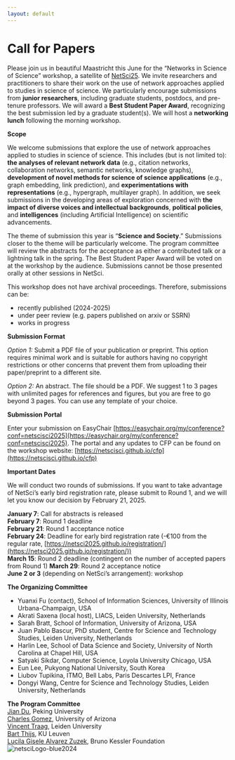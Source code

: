 ```yaml
---
layout: default
---
```


# Call for Papers

Please join us in beautiful Maastricht this June for the “Networks in Science of Science” workshop, a satellite of [NetSci25](https://netsci2025.github.io/). We invite researchers and practitioners to share their work on the use of network approaches applied to studies in science of science. We particularly encourage submissions from **junior researchers**, including graduate students, postdocs, and pre-tenure professors. We will award a **Best Student Paper Award**, recognizing the best submission led by a graduate student(s). We will host a **networking lunch** following the morning workshop. 

**Scope**

We welcome submissions that explore the use of network approaches applied to studies in science of science. This includes (but is not limited to): **the analyses of relevant network data** (e.g., citation networks, collaboration networks, semantic networks, knowledge graphs), **development of novel methods for science of science applications** (e.g., graph embedding, link prediction), and **experimentations with representations** (e.g., hypergraph, multilayer graph). In addition, we seek submissions in the developing areas of exploration concerned with **the impact of diverse voices and intellectual backgrounds**, **political policies**, and **intelligences** (including Artificial Intelligence) on scientific advancements. 

The theme of submission this year is “**Science and Society**.” Submissions closer to the theme will be particularly welcome. The program committee will review the abstracts for the acceptance as either a contributed talk or a lightning talk in the spring. The Best Student Paper Award will be voted on at the workshop by the audience. Submissions cannot be those presented orally at other sessions in NetSci.

This workshop does not have archival proceedings. Therefore, submissions can be:
- recently published (2024-2025)
- under peer review (e.g. papers published on arxiv or SSRN)
- works in progress
  
**Submission Format**

_Option 1:_ Submit a PDF file of your publication or preprint. This option requires minimal work and is suitable for authors having no copyright restrictions or other concerns that prevent them from uploading their paper/preprint to a different site. 

_Option 2:_ An abstract. The file should be a PDF. We suggest 1 to 3 pages with unlimited pages for references and figures, but you are free to go beyond 3 pages. You can use any template of your choice.

**Submission Portal**

Enter your submission on EasyChair [https://easychair.org/my/conference?conf=netscisci2025](https://easychair.org/my/conference?conf=netscisci2025). The portal and any updates to CFP can be found on the workshop website: [https://netscisci.github.io/cfp](https://netscisci.github.io/cfp)  

**Important Dates**

We will conduct two rounds of submissions. If you want to take advantage of NetSci’s early bird registration rate, please submit to Round 1, and we will let you know our decision by February 21, 2025. 

**January 7**: Call for abstracts is released  
**February 7**: Round 1 deadline  
**February 21**: Round 1 acceptance notice  
**February 24**: Deadline for early bird registration rate (-€100 from the regular rate, [https://netsci2025.github.io/registration/](https://netsci2025.github.io/registration/))  
**March 15**: Round 2 deadline (contingent on the number of accepted papers from Round 1)
**March 29**: Round 2 acceptance notice  
**June 2 or 3** (depending on NetSci’s arrangement): workshop  

**The Organizing Committee**

* Yuanxi Fu (contact), School of Information Sciences, University of Illinois Urbana-Champaign, USA
* Akrati Saxena (local host), LIACS, Leiden University, Netherlands
* Sarah Bratt, School of Information, University of Arizona, USA
* Juan Pablo Bascur, PhD student, Centre for Science and Technology Studies, Leiden University, Netherlands
* Harlin Lee, School of Data Science and Society, University of North Carolina at Chapel Hill, USA
* Satyaki Sikdar, Computer Science, Loyola University Chicago, USA
* Eun Lee, Pukyong National University, South Korea
* Liubov Tupikina, ITMO, Bell Labs, Paris Descartes LPI, France
* Dongyi Wang, Centre for Science and Technology Studies, Leiden University, Netherlands

**The Program Committee**  
[Jian Du](https://www.nihds.pku.edu.cn/en/info/1027/1024.htm), Peking University  
[Charles Gomez](https://sociology.arizona.edu/person/charles-gomez), University of Arizona  
[Vincent Traag](https://www.traag.net), Leiden University  
[Bart Thijs](https://www.kuleuven.be/wieiswie/en/person/00040232), KU Leuven  
[Lucila Gisele Alvarez Zuzek](https://scholar.google.com.ar/citations?user=CgrQ6asAAAAJ&hl=es), Bruno Kessler Foundation  
![netsciLogo-blue2024](https://github.com/user-attachments/assets/375c6835-c4d4-4ce8-a665-dc51a968de66)
